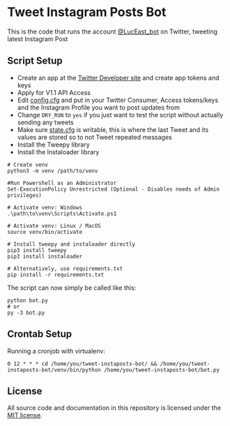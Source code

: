 # Tweet Instagram Posts Bot

This is the code that runs the account [@LucEast_bot](https://twitter.com/LucEast_bot) on Twitter, tweeting latest Instagram Post 

## Script Setup

- Create an app at the [Twitter Developer site](https://developer.twitter.com/) and create app tokens and keys
- Apply for V1.1 API Access
- Edit [config.cfg](./config.cfg) and put in your Twitter Consumer, Access tokens/keys and the Instagram Profile you want to post updates from
- Change `DRY_RUN` to `yes` if you just want to test the script without actually sending any tweets
- Make sure [state.cfg](./state.cfg) is writable, this is where the last Tweet and its values are stored so to not Tweet repeated messages
- Install the Tweepy library
- Install the Instaloader library
```
# Create venv 
python3 -m venv /path/to/venv

#Run Powershell as an Administrator 
Set-ExecutionPolicy Unrestricted (Optional - Disables needs of Admin privileges)

# Activate venv: Windows
.\path\to\venv\Scripts\Activate.ps1

# Activate venv: Linux / MacOS
source venv/bin/activate

# Install tweepy and instaloader directly
pip3 install tweepy
pip3 install instaloader

# Alternatively, use requirements.txt
pip install -r requirements.txt
```

The script can now simply be called like this:

```
python bot.py
# or
py -3 bot.py
```

## Crontab Setup

Running a cronjob with virtualenv:

```
0 12 * * * cd /home/you/tweet-instaposts-bot/ && /home/you/tweet-instaposts-bot/venv/bin/python /home/you/tweet-instaposts-bot/bot.py
```

## License

All source code and documentation in this repository is licensed under the [MIT license](LICENSE).
